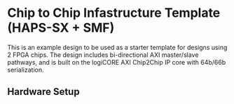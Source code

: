 # Chip to Chip Infastructure Template (HAPS-SX + SMF)
This is an example design to be used as a starter template for designs using 2 FPGA chips.
The design includes bi-directional AXI master/slave pathways, and is built on the logiCORE AXI Chip2Chip IP core with 64b/66b serialization.


## Hardware Setup
